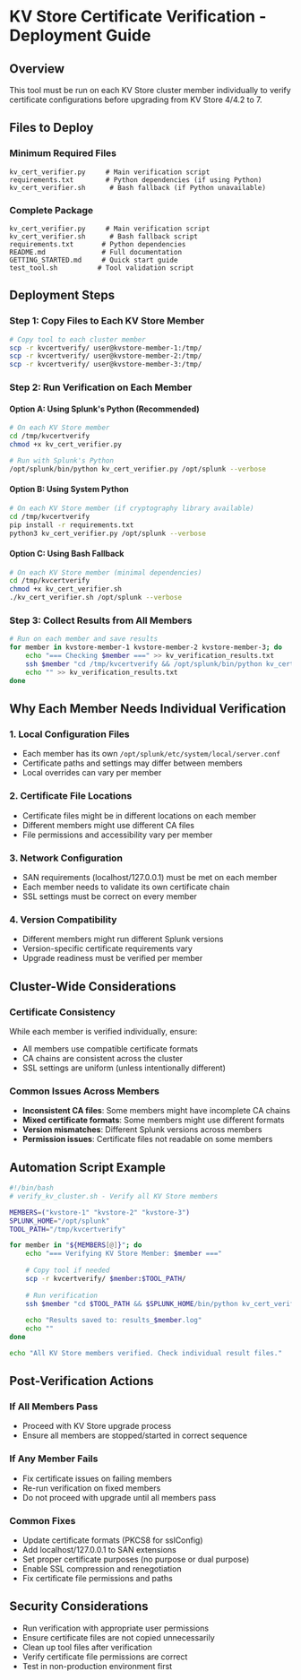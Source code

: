 # KV Store Certificate Verification - Deployment Guide

## Overview
This tool must be run on each KV Store cluster member individually to verify certificate configurations before upgrading from KV Store 4/4.2 to 7.

## Files to Deploy

### Minimum Required Files
```
kv_cert_verifier.py     # Main verification script
requirements.txt        # Python dependencies (if using Python)
kv_cert_verifier.sh      # Bash fallback (if Python unavailable)
```

### Complete Package
```
kv_cert_verifier.py     # Main verification script
kv_cert_verifier.sh      # Bash fallback script
requirements.txt       # Python dependencies
README.md              # Full documentation
GETTING_STARTED.md     # Quick start guide
test_tool.sh          # Tool validation script
```

## Deployment Steps

### Step 1: Copy Files to Each KV Store Member
```bash
# Copy tool to each cluster member
scp -r kvcertverify/ user@kvstore-member-1:/tmp/
scp -r kvcertverify/ user@kvstore-member-2:/tmp/
scp -r kvcertverify/ user@kvstore-member-3:/tmp/
```

### Step 2: Run Verification on Each Member

#### Option A: Using Splunk's Python (Recommended)
```bash
# On each KV Store member
cd /tmp/kvcertverify
chmod +x kv_cert_verifier.py

# Run with Splunk's Python
/opt/splunk/bin/python kv_cert_verifier.py /opt/splunk --verbose
```

#### Option B: Using System Python
```bash
# On each KV Store member (if cryptography library available)
cd /tmp/kvcertverify
pip install -r requirements.txt
python3 kv_cert_verifier.py /opt/splunk --verbose
```

#### Option C: Using Bash Fallback
```bash
# On each KV Store member (minimal dependencies)
cd /tmp/kvcertverify
chmod +x kv_cert_verifier.sh
./kv_cert_verifier.sh /opt/splunk --verbose
```

### Step 3: Collect Results from All Members

```bash
# Run on each member and save results
for member in kvstore-member-1 kvstore-member-2 kvstore-member-3; do
    echo "=== Checking $member ===" >> kv_verification_results.txt
    ssh $member "cd /tmp/kvcertverify && /opt/splunk/bin/python kv_cert_verifier.py /opt/splunk" >> kv_verification_results.txt
    echo "" >> kv_verification_results.txt
done
```

## Why Each Member Needs Individual Verification

### 1. **Local Configuration Files**
- Each member has its own `/opt/splunk/etc/system/local/server.conf`
- Certificate paths and settings may differ between members
- Local overrides can vary per member

### 2. **Certificate File Locations**
- Certificate files might be in different locations on each member
- Different members might use different CA files
- File permissions and accessibility vary per member

### 3. **Network Configuration**
- SAN requirements (localhost/127.0.0.1) must be met on each member
- Each member needs to validate its own certificate chain
- SSL settings must be correct on every member

### 4. **Version Compatibility**
- Different members might run different Splunk versions
- Version-specific certificate requirements vary
- Upgrade readiness must be verified per member

## Cluster-Wide Considerations

### Certificate Consistency
While each member is verified individually, ensure:
- All members use compatible certificate formats
- CA chains are consistent across the cluster
- SSL settings are uniform (unless intentionally different)

### Common Issues Across Members
- **Inconsistent CA files**: Some members might have incomplete CA chains
- **Mixed certificate formats**: Some members might use different formats
- **Version mismatches**: Different Splunk versions across members
- **Permission issues**: Certificate files not readable on some members

## Automation Script Example

```bash
#!/bin/bash
# verify_kv_cluster.sh - Verify all KV Store members

MEMBERS=("kvstore-1" "kvstore-2" "kvstore-3")
SPLUNK_HOME="/opt/splunk"
TOOL_PATH="/tmp/kvcertverify"

for member in "${MEMBERS[@]}"; do
    echo "=== Verifying KV Store Member: $member ==="
    
    # Copy tool if needed
    scp -r kvcertverify/ $member:$TOOL_PATH/
    
    # Run verification
    ssh $member "cd $TOOL_PATH && $SPLUNK_HOME/bin/python kv_cert_verifier.py $SPLUNK_HOME --verbose" | tee "results_$member.log"
    
    echo "Results saved to: results_$member.log"
    echo ""
done

echo "All KV Store members verified. Check individual result files."
```

## Post-Verification Actions

### If All Members Pass
- Proceed with KV Store upgrade process
- Ensure all members are stopped/started in correct sequence

### If Any Member Fails
- Fix certificate issues on failing members
- Re-run verification on fixed members
- Do not proceed with upgrade until all members pass

### Common Fixes
- Update certificate formats (PKCS8 for sslConfig)
- Add localhost/127.0.0.1 to SAN extensions
- Set proper certificate purposes (no purpose or dual purpose)
- Enable SSL compression and renegotiation
- Fix certificate file permissions and paths

## Security Considerations

- Run verification with appropriate user permissions
- Ensure certificate files are not copied unnecessarily
- Clean up tool files after verification
- Verify certificate file permissions are correct
- Test in non-production environment first
